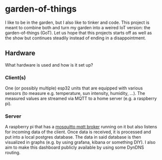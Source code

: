 # garden-of-things
I like to be in the garden, but I also like to tinker and code.
This project is meant to combine both and turn my garden into a weired IoT version: the garden-of-things (GoT).
Let us hope that this projects starts off as well as the show but continues steadily instead of ending in a disappointment.

## Hardware
What hardware is used and how is it set up?

### Client(s)
One (or possibly multiple) esp32 units that are equipped with various sensors
(to measure e.g. temperature, sun intensity, humidity, ...). The measured values are streamed via MQTT to a home server (e.g. a raspberry pi).

### Server
A raspberry pi that has a [mosquitto mqtt broker](https://mosquitto.org/) running on it but also listens for incoming data of the client.
Once data is received, it is processed and put into a local postgres database.
The data in said database is then visualized in graphs (e.g. by using grafana, kibana or something DIY).
I also aim to make this dashboard publicly available by using some DynDNS routing.